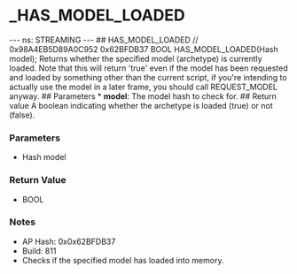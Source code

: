 # _HAS_MODEL_LOADED

--- ns: STREAMING --- ## HAS_MODEL_LOADED  // 0x98A4EB5D89A0C952 0x62BFDB37 BOOL HAS_MODEL_LOADED(Hash model);  Returns whether the specified model (archetype) is currently loaded.  Note that this will return 'true' even if the model has been requested and loaded by something other than the current script, if you're intending to actually use the model in a later frame, you should call REQUEST\_MODEL anyway.  ## Parameters * **model**: The model hash to check for.  ## Return value A boolean indicating whether the archetype is loaded (true) or not (false).

### Parameters
* Hash model

### Return Value
* BOOL

### Notes
* AP Hash: 0x0x62BFDB37
* Build: 811
* Checks if the specified model has loaded into memory.

